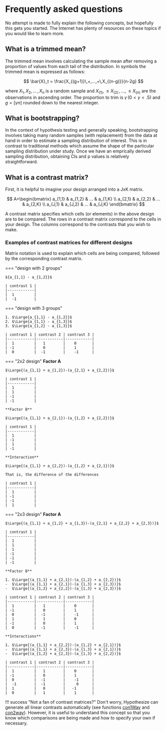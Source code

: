 # Frequently asked questions

No attempt is made to fully explain the following
concepts, but hopefully this gets
you started. The Internet has plenty of resources on these topics
if you would like to learn more.

## What is a trimmed mean?

The trimmed mean involves calculating the sample mean after
removing a proportion of values from each
tail of the distribution. In symbols the trimmed mean is expressed as
follows:

$$
\bar{X}_t = \frac{X_{(g+1)}\,+,...,+\,X_{(n-g)}}{n-2g}
$$

where $X_1, \,X_2,\,...\,,X_n$ is a random sample and
$X_{(1)}, \le X_{(2)}\,,...,\,\le X_{(n)}$ are the observations in
ascending order. The proportion to trim is $\gamma\,(0\lt \gamma \lt.5)$
and $g = [ \gamma n ]$ rounded down to the nearest integer.

## What is bootstrapping?

In the context of hypothesis testing and generally speaking,
bootstrapping involves taking many random samples (with replacement)
from the data at hand in order to estimate a sampling
distribution of interest. This is in contrast to traditional methods
which assume the shape of the particular sampling distribution under study.
Once we have an emprically derived sampling distribution,
obtaining CIs and p values is relatively straightforward.

## What is a contrast matrix?

First, it is helpful to imagine your
design arranged into a JxK matrix. 

$$
A=\begin{bmatrix} 
a_{1,1} & a_{1,2} & ... & a_{1,K} \\ 
a_{2,1} & a_{2,2} & ... & a_{2,K} \\
a_{J,1} & a_{J,2} & ... & a_{J,K}
\end{bmatrix}
$$

A contrast matrix specifies which cells (or elements) in the above
design are to be compared. The rows in a contrast matrix
correspond to the cells in your design. The columns correspond
to the contrasts that you wish to make.
    
### Examples of contrast matrices for different designs

Matrix notation is used to explain which cells are
being compared, followed by the corresponding 
contrast matrix.

=== "design with 2 groups"
    
    ${a_{1,1} - a_{1,2}}$
    
    | contrast 1 |
    |------------|
    |  1         |
    |  -1        |
    
=== "design with 3 groups"

    1. $\Large{a_{1,1} - a_{1,2}}$  
    2. $\Large{a_{1,1} - a_{1,3}}$  
    3. $\Large{a_{1,2} - a_{1,3}}$  

    | contrast 1 | contrast 2 | contrast 3 | 
    |------------|------------|------------|
    |  1         |   1        |    0       | 
    | -1         |   0        |    1       | 
    |  0         |  -1        |    -1      | 

=== "2x2 design"
    **Factor A**
    
    $\Large{(a_{1,1} + a_{1,2})-(a_{2,1} + a_{2,2})}$  
    
    | contrast 1 | 
    |------------|
    |  1         |  
    |  1         |  
    | -1         |  
    | -1         |  
    
    **Factor B**
    
    $\Large{(a_{1,1} + a_{2,1})-(a_{1,2} + a_{2,2})}$  
    
    | contrast 1 | 
    |------------|
    |  1         |  
    | -1         |  
    |  1         |  
    | -1         | 
    
    **Interaction**
    
    $\Large{(a_{1,1} + a_{2,2})-(a_{1,2} + a_{2,1})}$  
    
    That is, the difference of the differences

    | contrast 1 | 
    |------------|
    |  1         |  
    | -1         |  
    | -1         |  
    |  1         | 
    
=== "2x3 design"
    **Factor A**
    
    $\Large{(a_{1,1} + a_{1,2} + a_{1,3})-(a_{2,1} + a_{2,2} + a_{2,3})}$  
    
    | contrast 1 |   
    |------------|
    |  1         |  
    |  1         |  
    |  1         |  
    | -1         |  
    | -1         |  
    | -1         |  
        
    **Factor B**
    
    1. $\Large{(a_{1,1} + a_{2,1})-(a_{1,2} + a_{2,2})}$  
    -  $\Large{(a_{1,1} + a_{2,1})-(a_{1,3} + a_{2,3})}$   
    -  $\Large{(a_{1,2} + a_{2,2})-(a_{1,3} + a_{2,3})}$    
    
    | contrast 1 | contrast 2 | contrast 3 | 
    |------------|------------|------------|
    |  1         |   1        |    0       | 
    | -1         |   0        |    1       | 
    |  0         |  -1        |    -1      | 
    |  1         |   1        |    0       | 
    | -1         |   0        |    1       | 
    |  0         |  -1        |    -1      | 
    
    **Interactions**
    
    1. $\Large{(a_{1,1} + a_{2,2})-(a_{1,2} + a_{2,1})}$  
    -  $\Large{(a_{1,1} + a_{2,3})-(a_{1,3} + a_{2,1})}$   
    -  $\Large{(a_{1,2} + a_{2,3})-(a_{1,3} + a_{2,2})}$  
    
    | contrast 1 | contrast 2 | contrast 3 | 
    |------------|------------|------------|
    |  1         |   1        |    0       | 
    | -1         |   0        |    1       | 
    |  0         |  -1        |    -1      | 
    |  -1        |  -1        |     0      | 
    |  1         |   0        |   -1       | 
    |  0         |   1        |    1       | 
    
    
!!! success "Not a fan of contrast matrices?"
    Don't worry, Hypothesize can generate all linear
    contrasts automatically (see functions [con1Way](https://alcampopiano.github.io/hypothesize/function_guide/#con1way)
    and [con2way](https://alcampopiano.github.io/hypothesize/function_guide/#con2way)). However, it is useful to 
    understand this concept so that you know
    which comparisons are being made and 
    how to specify your own if necessary.
    
<br>